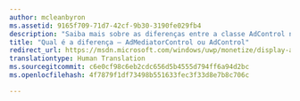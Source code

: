 ```yaml
---
author: mcleanbyron
ms.assetid: 9165f709-71d7-42cf-9b30-3190fe029fb4
description: "Saiba mais sobre as diferenças entre a classe AdControl nas bibliotecas do Microsoft Advertising e a classe AdMediatorControl nas bibliotecas de controle de anúncios."
title: "Qual é a diferença – AdMediatorControl ou AdControl"
redirect_url: https://msdn.microsoft.com/windows/uwp/monetize/display-ads-in-your-app
translationtype: Human Translation
ms.sourcegitcommit: c6e0cf98c6eb2cdc656d5b4555d794ff6a94d2bc
ms.openlocfilehash: 4f7879f1df73498b551633fec3f33d8e7b8c706c

---
```




<!--HONumber=Aug16_HO3-->


